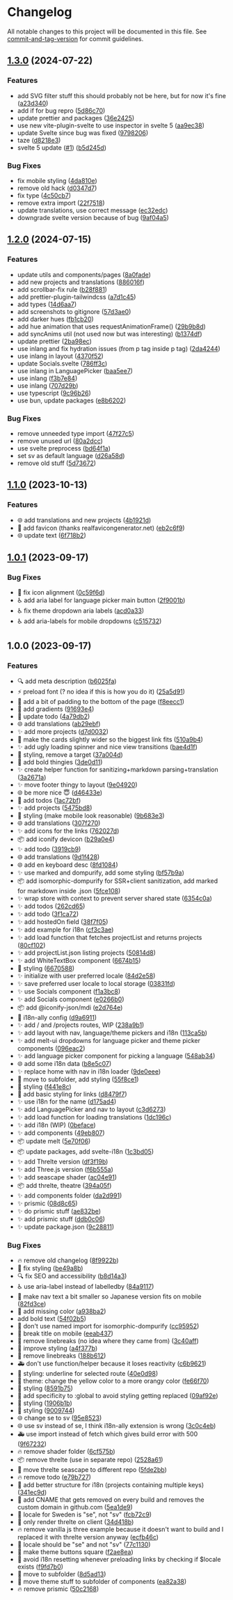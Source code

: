# Changelog

All notable changes to this project will be documented in this file. See [commit-and-tag-version](https://github.com/absolute-version/commit-and-tag-version) for commit guidelines.

## [1.3.0](https://github.com/henrikvilhelmberglund/henrikvilhelmberglund.github.io/compare/v1.1.0...v1.3.0) (2024-07-22)


### Features

* add SVG filter stuff           this should probably not be here, but for now it's fine ([a23d340](https://github.com/henrikvilhelmberglund/henrikvilhelmberglund.github.io/commit/a23d340ec801986c6d2acd27799472355bf227e2))
* add if for bug repro ([5d86c70](https://github.com/henrikvilhelmberglund/henrikvilhelmberglund.github.io/commit/5d86c70d117ee4d4407e6977e2e9ed9105d84a0f))
* update prettier and packages ([36e2425](https://github.com/henrikvilhelmberglund/henrikvilhelmberglund.github.io/commit/36e2425008265bf55c76a3c30aefb9b9abf23e12))
* use new vite-plugin-svelte to use inspector in svelte 5 ([aa9ec38](https://github.com/henrikvilhelmberglund/henrikvilhelmberglund.github.io/commit/aa9ec381c8167a3030fd8c7e11277f5fbf1fac86))
* update Svelte since bug was fixed ([9798206](https://github.com/henrikvilhelmberglund/henrikvilhelmberglund.github.io/commit/979820656b552a385e704708f6efe0411c8a14ec))
* taze ([d8218e3](https://github.com/henrikvilhelmberglund/henrikvilhelmberglund.github.io/commit/d8218e3b46e0db1b86d65b1b05ce96b743427c11))
* svelte 5 update ([#1](https://github.com/henrikvilhelmberglund/henrikvilhelmberglund.github.io/issues/1)) ([b5d245d](https://github.com/henrikvilhelmberglund/henrikvilhelmberglund.github.io/commit/b5d245dddd7075f548bd021c5d8baffcd63afabe))


### Bug Fixes

* fix mobile styling ([4da810e](https://github.com/henrikvilhelmberglund/henrikvilhelmberglund.github.io/commit/4da810ed0632f0e205746aabe4c4c5a38c027aec))
* remove old hack ([d0347d7](https://github.com/henrikvilhelmberglund/henrikvilhelmberglund.github.io/commit/d0347d7016e9490703752c44a7cf3fe56a525aa1))
* fix type ([4c50cb7](https://github.com/henrikvilhelmberglund/henrikvilhelmberglund.github.io/commit/4c50cb7b50cbed4487842926f67ac5442088981b))
* remove extra import ([22f7518](https://github.com/henrikvilhelmberglund/henrikvilhelmberglund.github.io/commit/22f751853e2991d30050f4877924046729093c88))
* update translations, use correct message ([ec32edc](https://github.com/henrikvilhelmberglund/henrikvilhelmberglund.github.io/commit/ec32edc15cc0cd7d3f8850bf9c98fddcc1e7017b))
* downgrade svelte version because of bug ([9af04a5](https://github.com/henrikvilhelmberglund/henrikvilhelmberglund.github.io/commit/9af04a575154e91f189bd11b56d474472f42a49e))

## [1.2.0](https://github.com/henrikvilhelmberglund/henrikvilhelmberglund.github.io/compare/v1.1.0...v1.2.0) (2024-07-15)


### Features

* update utils and components/pages ([8a0fade](https://github.com/henrikvilhelmberglund/henrikvilhelmberglund.github.io/commit/8a0fadec336fdc8bcba35a517ec0d25ab7eeb886))
* add new projects and translations ([886016f](https://github.com/henrikvilhelmberglund/henrikvilhelmberglund.github.io/commit/886016f499d197f25d893867b370ac2169e7a0ca))
* add scrollbar-fix rule ([b28f881](https://github.com/henrikvilhelmberglund/henrikvilhelmberglund.github.io/commit/b28f8815e154196b7d29bf272492dab56987ba38))
* add prettier-plugin-tailwindcss ([a7d1c45](https://github.com/henrikvilhelmberglund/henrikvilhelmberglund.github.io/commit/a7d1c45b5cd24a2b0ede24d0de1353533b2f703b))
* add types ([14d6aa7](https://github.com/henrikvilhelmberglund/henrikvilhelmberglund.github.io/commit/14d6aa7cd37fe2039f9342baef852321fadd4e04))
* add screenshots to gitignore ([57d3ae0](https://github.com/henrikvilhelmberglund/henrikvilhelmberglund.github.io/commit/57d3ae093238f89f352d7f6141f25ad11779d34d))
* add darker hues ([fb1cb20](https://github.com/henrikvilhelmberglund/henrikvilhelmberglund.github.io/commit/fb1cb20a6d7318332758c08a8f771b25991d3a5c))
* add hue animation that uses requestAnimationFrame() ([29b9b8d](https://github.com/henrikvilhelmberglund/henrikvilhelmberglund.github.io/commit/29b9b8dd6681486b0ca5d09de57ef690cdfd63b0))
* add syncAnims util (not used now but was interesting) ([b1374df](https://github.com/henrikvilhelmberglund/henrikvilhelmberglund.github.io/commit/b1374dfd721fa72535f7cf4c7b8cc99e7a2bad14))
* update prettier ([2ba98ec](https://github.com/henrikvilhelmberglund/henrikvilhelmberglund.github.io/commit/2ba98ec7cd057b7684b49cdb062ad24f8ea1bf50))
* use inlang and fix hydration issues (from p tag inside p tag) ([2da4244](https://github.com/henrikvilhelmberglund/henrikvilhelmberglund.github.io/commit/2da4244ea1ee1465ff766e10df9b397086fa6b15))
* use inlang in layout ([4370f52](https://github.com/henrikvilhelmberglund/henrikvilhelmberglund.github.io/commit/4370f524c51ba5dea405373e92a4d86416e4eca0))
* update Socials.svelte ([786ff3c](https://github.com/henrikvilhelmberglund/henrikvilhelmberglund.github.io/commit/786ff3caf2bb6b86d652135145da6065be75cb4b))
* use inlang in LanguagePicker ([baa5ee7](https://github.com/henrikvilhelmberglund/henrikvilhelmberglund.github.io/commit/baa5ee769b31a5762ff422f1c0eee8d4f6231cc2))
* use inlang ([f3b7e84](https://github.com/henrikvilhelmberglund/henrikvilhelmberglund.github.io/commit/f3b7e84b68a66aa7951a762db6136b3a1eeb4295))
* use inlang ([707d29b](https://github.com/henrikvilhelmberglund/henrikvilhelmberglund.github.io/commit/707d29be6f5770f306dcae0366dc7932c8dd3cc1))
* use typescript ([9c96b26](https://github.com/henrikvilhelmberglund/henrikvilhelmberglund.github.io/commit/9c96b2608ea1a84452fb80e2d7124a77cebf90a1))
* use bun, update packages ([e8b6202](https://github.com/henrikvilhelmberglund/henrikvilhelmberglund.github.io/commit/e8b6202fe6f2bac292e67b25524dd981946d8d03))


### Bug Fixes

* remove unneeded type import ([47f27c5](https://github.com/henrikvilhelmberglund/henrikvilhelmberglund.github.io/commit/47f27c58953f9e917e28d631fd0553394ef01dbc))
* remove unused url ([80a2dcc](https://github.com/henrikvilhelmberglund/henrikvilhelmberglund.github.io/commit/80a2dccffd2d320a880a902247a94302d3458981))
* use svelte preprocess ([bd64f1a](https://github.com/henrikvilhelmberglund/henrikvilhelmberglund.github.io/commit/bd64f1a92fdc826985d0cf3669fd66651d51d498))
* set sv as default language ([d26a58d](https://github.com/henrikvilhelmberglund/henrikvilhelmberglund.github.io/commit/d26a58deb070447132ce02aac390f5203d86aaf6))
* remove old stuff ([5d73672](https://github.com/henrikvilhelmberglund/henrikvilhelmberglund.github.io/commit/5d73672cd7b1ac08449101cda51bcfab0a6bb11b))

## [1.1.0](https://github.com/henrikvilhelmberglund/henrikvilhelmberglund.github.io/compare/v1.0.1...v1.1.0) (2023-10-13)


### Features

* :globe_with_meridians: add translations and new projects ([4b1921d](https://github.com/henrikvilhelmberglund/henrikvilhelmberglund.github.io/commit/4b1921dfddc3f644dc91ce10e2c4e88f6b797a3a))
* :bento: add favicon (thanks realfavicongenerator.net) ([eb2c6f9](https://github.com/henrikvilhelmberglund/henrikvilhelmberglund.github.io/commit/eb2c6f93140150aaba2741ccd6c65556fb52f95b))
* :globe_with_meridians: update text ([6f718b2](https://github.com/henrikvilhelmberglund/henrikvilhelmberglund.github.io/commit/6f718b21ec251766691e35e91454d470dc4d9287))

## [1.0.1](https://github.com/henrikvilhelmberglund/henrikvilhelmberglund.github.io/compare/v1.0.0...v1.0.1) (2023-09-17)


### Bug Fixes

* :lipstick: fix icon alignment ([0c59f6d](https://github.com/henrikvilhelmberglund/henrikvilhelmberglund.github.io/commit/0c59f6db1758df827cc761d588a7799b709d3e73))
* :wheelchair: add aria label for language picker main  button ([2f9001b](https://github.com/henrikvilhelmberglund/henrikvilhelmberglund.github.io/commit/2f9001ba931fc491be541b0ba4adab0f4fa7645e))
* :wheelchair: fix theme dropdown aria labels ([acd0a33](https://github.com/henrikvilhelmberglund/henrikvilhelmberglund.github.io/commit/acd0a33ca7e402894c7c43e45d9c8b97762bc55c))
* :wheelchair: add aria-labels for mobile dropdowns ([c515732](https://github.com/henrikvilhelmberglund/henrikvilhelmberglund.github.io/commit/c51573211bf1ddabf3bb59ef92060caba299a7c8))

## 1.0.0 (2023-09-17)


### Features

* :mag: add meta description ([b6025fa](https://github.com/henrikvilhelmberglund/henrikvilhelmberglund.github.io/commit/b6025fa50c5aeeca81617ed06a8f92301df5def9))
* :zap: preload font (? no idea if this is how you do it) ([25a5d91](https://github.com/henrikvilhelmberglund/henrikvilhelmberglund.github.io/commit/25a5d9145b54765c54d2392853c42f660f061b42))
* :lipstick: add a bit of padding to the bottom of the page ([f8eecc1](https://github.com/henrikvilhelmberglund/henrikvilhelmberglund.github.io/commit/f8eecc1a6a32ead483fcf2fc7214f808173f7216))
* :lipstick: add gradients ([91693e4](https://github.com/henrikvilhelmberglund/henrikvilhelmberglund.github.io/commit/91693e4a9bd34e3562cfc5c024dffa7c0ae24938))
* :memo: update todo ([4a79db2](https://github.com/henrikvilhelmberglund/henrikvilhelmberglund.github.io/commit/4a79db2079eb737441fbf8c973904998cee07fb5))
* :globe_with_meridians: add translations ([ab29ebf](https://github.com/henrikvilhelmberglund/henrikvilhelmberglund.github.io/commit/ab29ebf2782c99df5237fe00c79cb72bff7f5a9a))
* :sparkles: add more projects ([d7d0032](https://github.com/henrikvilhelmberglund/henrikvilhelmberglund.github.io/commit/d7d0032aa07fb5a931f22e77baa4c0781e9c9183))
* :lipstick: make the cards slightly wider so the biggest link fits ([510a9b4](https://github.com/henrikvilhelmberglund/henrikvilhelmberglund.github.io/commit/510a9b496fa95c76b75ba698bb5a57a0b3c3520d))
* :sparkles: add ugly loading spinner and nice view transitions ([bae4d1f](https://github.com/henrikvilhelmberglund/henrikvilhelmberglund.github.io/commit/bae4d1f866ee3749aa25fcad9ac6f1cd242fa79b))
* :lipstick: styling, remove a target ([37a004d](https://github.com/henrikvilhelmberglund/henrikvilhelmberglund.github.io/commit/37a004dfe7b5389e23ef53c72adb77fc5fcb1f10))
* :art: add bold thingies ([3de0d11](https://github.com/henrikvilhelmberglund/henrikvilhelmberglund.github.io/commit/3de0d1172118442cdf05666e42a2cdebbc0b962f))
* :sparkles: create helper function for sanitizing+markdown parsing+translation ([3a2671a](https://github.com/henrikvilhelmberglund/henrikvilhelmberglund.github.io/commit/3a2671ad96e7280507615187f43d475fca3a2303))
* :sparkles: move footer thingy to layout ([9e04920](https://github.com/henrikvilhelmberglund/henrikvilhelmberglund.github.io/commit/9e049208ca58f223965012222e935255e3a203ff))
* :globe_with_meridians: be more nice 😇 ([d46433e](https://github.com/henrikvilhelmberglund/henrikvilhelmberglund.github.io/commit/d46433e6ac2a290be85332084d127b1783ec496d))
* :memo: add todos ([1ac72bf](https://github.com/henrikvilhelmberglund/henrikvilhelmberglund.github.io/commit/1ac72bffaab959179bb87f817510a29950268fcf))
* :sparkles: add projects ([5475bd8](https://github.com/henrikvilhelmberglund/henrikvilhelmberglund.github.io/commit/5475bd86b43107abeac729edd7defc649647b030))
* :lipstick: styling (make mobile look reasonable) ([9b683e3](https://github.com/henrikvilhelmberglund/henrikvilhelmberglund.github.io/commit/9b683e391ceb7d7c4d51aed71bf52008a34fcc87))
* :globe_with_meridians: add translations ([307f270](https://github.com/henrikvilhelmberglund/henrikvilhelmberglund.github.io/commit/307f270a691184d991025bf146b60a2797d3de2c))
* :sparkles: add icons for the links ([762027d](https://github.com/henrikvilhelmberglund/henrikvilhelmberglund.github.io/commit/762027dc587418015d7a5447d6712b7b6d697ff2))
* :package: add iconify devicon ([b29a0e4](https://github.com/henrikvilhelmberglund/henrikvilhelmberglund.github.io/commit/b29a0e49113bff19fec9ee4f71d6d70490f93b9e))
* :sparkles: add todo ([3919cb9](https://github.com/henrikvilhelmberglund/henrikvilhelmberglund.github.io/commit/3919cb94f756b96552baa5d4ac5f0063d08449dc))
* :globe_with_meridians: add translations ([9d1f428](https://github.com/henrikvilhelmberglund/henrikvilhelmberglund.github.io/commit/9d1f428177fdb427118b9e3c727582d6d7b6c489))
* :globe_with_meridians: add en keyboard desc ([8fd1084](https://github.com/henrikvilhelmberglund/henrikvilhelmberglund.github.io/commit/8fd1084fdfc47744d1fe6bb985af6fc2ec4ec021))
* :sparkles: use marked and dompurify, add some styling ([bf57b9a](https://github.com/henrikvilhelmberglund/henrikvilhelmberglund.github.io/commit/bf57b9a703e455bacbe24073ffc71f0458a5400a))
* :package: add isomorphic-dompurify for SSR+client sanitization, add marked for markdown inside .json ([5fce108](https://github.com/henrikvilhelmberglund/henrikvilhelmberglund.github.io/commit/5fce108a4229efc6f869631420f1929b64963907))
* :sparkles: wrap store with context to prevent server shared state ([6354c0a](https://github.com/henrikvilhelmberglund/henrikvilhelmberglund.github.io/commit/6354c0afa5031b206581cbf49ae3a63051f7f634))
* :sparkles: add todos ([262cd65](https://github.com/henrikvilhelmberglund/henrikvilhelmberglund.github.io/commit/262cd65debe376a4ecf356dcb4ae61e4163d3fbc))
* :sparkles: add todo ([3f1ca72](https://github.com/henrikvilhelmberglund/henrikvilhelmberglund.github.io/commit/3f1ca72efed4aa9c984ff27a0169febc04a78d92))
* :sparkles: add hostedOn field ([38f7f05](https://github.com/henrikvilhelmberglund/henrikvilhelmberglund.github.io/commit/38f7f059f66ace56ea986ab3a7eda311915224c0))
* :sparkles: add example for i18n ([cf3c3ae](https://github.com/henrikvilhelmberglund/henrikvilhelmberglund.github.io/commit/cf3c3ae0b680683199fe28c3fa1093f460257b6f))
* :sparkles: add load function that fetches projectList and returns projects ([80cf102](https://github.com/henrikvilhelmberglund/henrikvilhelmberglund.github.io/commit/80cf10207d729d362ff156774567e7a845e48685))
* :sparkles: add projectList.json listing projects ([50814d8](https://github.com/henrikvilhelmberglund/henrikvilhelmberglund.github.io/commit/50814d8992b3d22c73744abbd0cf134d7723aa14))
* :sparkles: add WhiteTextBox component ([6674b15](https://github.com/henrikvilhelmberglund/henrikvilhelmberglund.github.io/commit/6674b15506c9abea1fc863ab64a51538359ab497))
* :lipstick: styling ([6670588](https://github.com/henrikvilhelmberglund/henrikvilhelmberglund.github.io/commit/6670588bb13f635db74d0567bff4224adc7567bb))
* :sparkles: initialize with user preferred locale ([84d2e58](https://github.com/henrikvilhelmberglund/henrikvilhelmberglund.github.io/commit/84d2e5848e2ed30371c40ebb06db79df5b55fe0e))
* :sparkles: save preferred user locale to local storage ([03831fd](https://github.com/henrikvilhelmberglund/henrikvilhelmberglund.github.io/commit/03831fd4e4840d66bd689112248edb238fb354f4))
* :sparkles: use Socials component ([f1a3bc8](https://github.com/henrikvilhelmberglund/henrikvilhelmberglund.github.io/commit/f1a3bc819555711bdbaac0c66d8641a5bb11f903))
* :sparkles: add Socials component ([e0266b0](https://github.com/henrikvilhelmberglund/henrikvilhelmberglund.github.io/commit/e0266b0f4e9fd40fb09da1825de7be738e39dd07))
* :package: add @iconify-json/mdi ([e2d764e](https://github.com/henrikvilhelmberglund/henrikvilhelmberglund.github.io/commit/e2d764e89a2656da18d267b73b74b8d3ac91ee28))
* :wrench: i18n-ally config ([d9a6911](https://github.com/henrikvilhelmberglund/henrikvilhelmberglund.github.io/commit/d9a6911fecab7b8b91ddfff54ae459c177b48f78))
* :sparkles: add / and /projects routes, WIP ([238a9b1](https://github.com/henrikvilhelmberglund/henrikvilhelmberglund.github.io/commit/238a9b1c2bffc21d5ba73ef55f260ea09b1c26cd))
* :sparkles: add layout with nav, language/theme pickers and i18n ([113ca5b](https://github.com/henrikvilhelmberglund/henrikvilhelmberglund.github.io/commit/113ca5bf9576f67be37f0d79f3bd47132ab463cd))
* :sparkles: add melt-ui dropdowns for language picker and theme picker components ([096eac2](https://github.com/henrikvilhelmberglund/henrikvilhelmberglund.github.io/commit/096eac2d1f4bb90735b52a5a12c17de8177767cc))
* :sparkles: add language picker component for picking a language ([548ab34](https://github.com/henrikvilhelmberglund/henrikvilhelmberglund.github.io/commit/548ab348ef1873b9812e77ab340ba122162746fe))
* :globe_with_meridians: add some i18n data ([b8e5c07](https://github.com/henrikvilhelmberglund/henrikvilhelmberglund.github.io/commit/b8e5c07a0a06e38af624689ab4b81b7fd09dee36))
* :sparkles: replace home with nav in i18n loader ([9de0eee](https://github.com/henrikvilhelmberglund/henrikvilhelmberglund.github.io/commit/9de0eee796512daeff8e3b42617bb133534ae170))
* :art: move to subfolder, add styling ([55f8ce1](https://github.com/henrikvilhelmberglund/henrikvilhelmberglund.github.io/commit/55f8ce16cf59568709da0d9dce7a3ffee8c38fbb))
* :lipstick: styling ([f441e8c](https://github.com/henrikvilhelmberglund/henrikvilhelmberglund.github.io/commit/f441e8c7b15de11610705e05b32006ad07fbd127))
* :lipstick: add basic styling for links ([d8479f7](https://github.com/henrikvilhelmberglund/henrikvilhelmberglund.github.io/commit/d8479f7df8535ab1763b3c09663bd90071075aa6))
* :sparkles: use i18n for the name ([d175ad4](https://github.com/henrikvilhelmberglund/henrikvilhelmberglund.github.io/commit/d175ad467fc42c6834ae8d7db9afab35195b532c))
* :sparkles: add LanguagePicker and nav to layout ([c3d6273](https://github.com/henrikvilhelmberglund/henrikvilhelmberglund.github.io/commit/c3d62732867e489cec85598855cba8ce8b6a2164))
* :sparkles: add load function for loading translations ([1dc196c](https://github.com/henrikvilhelmberglund/henrikvilhelmberglund.github.io/commit/1dc196c6cf1f5e67201592d807a14c3f8dc97df5))
* :sparkles: add i18n (WIP) ([0beface](https://github.com/henrikvilhelmberglund/henrikvilhelmberglund.github.io/commit/0beface7c157970e9004aca32630909c4a54a11e))
* :sparkles: add components ([49eb807](https://github.com/henrikvilhelmberglund/henrikvilhelmberglund.github.io/commit/49eb8073fe9a16b3ea97f687dcff7a3c03814f52))
* :package: update melt ([5e70f06](https://github.com/henrikvilhelmberglund/henrikvilhelmberglund.github.io/commit/5e70f06fce0b202fed7267febeedd6e32fe583c9))
* :package: update packages, add svelte-i18n ([1c3bd05](https://github.com/henrikvilhelmberglund/henrikvilhelmberglund.github.io/commit/1c3bd05e2470e1fe305bae0d16d0c21535569905))
* :sparkles: add Threlte version ([df3f19b](https://github.com/henrikvilhelmberglund/henrikvilhelmberglund.github.io/commit/df3f19b027393ee805845ec35e1f77784ef41733))
* :sparkles: add Three.js version ([f6b555a](https://github.com/henrikvilhelmberglund/henrikvilhelmberglund.github.io/commit/f6b555a6a9daf936a1b61c5326496d9141ab5ff2))
* :sparkles: add seascape shader ([ac04e91](https://github.com/henrikvilhelmberglund/henrikvilhelmberglund.github.io/commit/ac04e915fc02c17e7d6777cd5569e09e20fa0b1b))
* :package: add threlte, theatre ([394a05f](https://github.com/henrikvilhelmberglund/henrikvilhelmberglund.github.io/commit/394a05fa36ed3ae6f06084bd0724cd5d0bc7bd72))
* :sparkles: add components folder ([da2d991](https://github.com/henrikvilhelmberglund/henrikvilhelmberglund.github.io/commit/da2d99164c51c560fc97cbd9784b1a0e91c1263b))
* :sparkles: prismic ([08d8c65](https://github.com/henrikvilhelmberglund/henrikvilhelmberglund.github.io/commit/08d8c65d3a8a2d9860068105b79f2a2986984995))
* :sparkles: do prismic stuff ([ae832be](https://github.com/henrikvilhelmberglund/henrikvilhelmberglund.github.io/commit/ae832be7ae7d1d59a68716462ee6c924c52dc12c))
* :sparkles: add prismic stuff ([ddb0c06](https://github.com/henrikvilhelmberglund/henrikvilhelmberglund.github.io/commit/ddb0c069ba80047825a43151c0e76aee92c4a2d0))
* :sparkles: update package.json ([9c28811](https://github.com/henrikvilhelmberglund/henrikvilhelmberglund.github.io/commit/9c288116d4306aa9cc94fbc8dc97dc50a7a6c5c9))


### Bug Fixes

* :fire: remove old changelog ([8f9922b](https://github.com/henrikvilhelmberglund/henrikvilhelmberglund.github.io/commit/8f9922be83190b7686a5d12b3e9d6e8907b96463))
* :lipstick: fix styling ([be49a8b](https://github.com/henrikvilhelmberglund/henrikvilhelmberglund.github.io/commit/be49a8b46c902514954953d693f245fc19dda033))
* :mag: fix SEO and accessibility ([b8d14a3](https://github.com/henrikvilhelmberglund/henrikvilhelmberglund.github.io/commit/b8d14a355f74ebb02ec226fd2dbbb4b178918ff4))
* :wheelchair: use aria-label instead of labelledby ([84a9117](https://github.com/henrikvilhelmberglund/henrikvilhelmberglund.github.io/commit/84a91171087e65f2dd5382335b4c9340ad74d7c9))
* :lipstick: make nav text a bit smaller so Japanese version fits on mobile ([82fd3ce](https://github.com/henrikvilhelmberglund/henrikvilhelmberglund.github.io/commit/82fd3ce3a91eb048b6f47c80a820250dd1f148a5))
* :bug: add missing color ([a938ba2](https://github.com/henrikvilhelmberglund/henrikvilhelmberglund.github.io/commit/a938ba2b2a12a62758074e14f69566d07e1dc5b5))
* add bold text ([54f02b5](https://github.com/henrikvilhelmberglund/henrikvilhelmberglund.github.io/commit/54f02b53aa19e71353138b4e26ca3beb6045c36e))
* :bug: don't use named import for isomorphic-dompurify ([cc95952](https://github.com/henrikvilhelmberglund/henrikvilhelmberglund.github.io/commit/cc9595290591885843a5d538de7ce575584c35db))
* :lipstick: break title on mobile ([eeab437](https://github.com/henrikvilhelmberglund/henrikvilhelmberglund.github.io/commit/eeab43766a2c7aeab4d181c624de745b657dec43))
* :art: remove linebreaks (no idea where they came from) ([3c40aff](https://github.com/henrikvilhelmberglund/henrikvilhelmberglund.github.io/commit/3c40aff3f7b3f4f34e21908f3b46c00565fd774b))
* :lipstick: improve styling ([a4f377b](https://github.com/henrikvilhelmberglund/henrikvilhelmberglund.github.io/commit/a4f377b6cffc383ae17c203381c2a703a5aedac5))
* :bug: remove linebreaks ([188b612](https://github.com/henrikvilhelmberglund/henrikvilhelmberglund.github.io/commit/188b6124ced146a1e158618f7b04f56d065f6459))
* :ambulance: don't use function/helper because it loses reactivity ([c6b9621](https://github.com/henrikvilhelmberglund/henrikvilhelmberglund.github.io/commit/c6b962125ed9ae7b0eef8fa5c81a02fb082c8f2e))
* :lipstick: styling: underline for selected route ([40e0d98](https://github.com/henrikvilhelmberglund/henrikvilhelmberglund.github.io/commit/40e0d98c87a65e130ddd6fa37f2d3bf60f5f54eb))
* :lipstick: theme: change the yellow color to a more orangy color ([fe66f70](https://github.com/henrikvilhelmberglund/henrikvilhelmberglund.github.io/commit/fe66f701ccfd32e89f387b10111773892f190b22))
* :lipstick: styling ([8591b75](https://github.com/henrikvilhelmberglund/henrikvilhelmberglund.github.io/commit/8591b75eed6582498a485748a4dbe744507fbbc2))
* :lipstick: add specificity to :global to avoid <a> styling getting replaced ([09af92e](https://github.com/henrikvilhelmberglund/henrikvilhelmberglund.github.io/commit/09af92e02df78ab81b04be93913979159aa247bf))
* :lipstick: styling ([1906b1b](https://github.com/henrikvilhelmberglund/henrikvilhelmberglund.github.io/commit/1906b1bb4d3f8fb80c8138939a37818ca90fcb96))
* :lipstick: styling ([9009744](https://github.com/henrikvilhelmberglund/henrikvilhelmberglund.github.io/commit/900974456c5adb1694675e795a0a96e882bee73a))
* :globe_with_meridians: change se to sv ([95e8523](https://github.com/henrikvilhelmberglund/henrikvilhelmberglund.github.io/commit/95e852306a0d9b1a9766b7ad3252c30dd6b860ae))
* :globe_with_meridians: use sv instead of se, I think i18n-ally extension is wrong ([3c0c4eb](https://github.com/henrikvilhelmberglund/henrikvilhelmberglund.github.io/commit/3c0c4eb6eb991f89bb7895cb07d668589ab9c202))
* :ambulance: use import instead of fetch which gives build error with 500 ([9f67232](https://github.com/henrikvilhelmberglund/henrikvilhelmberglund.github.io/commit/9f672324067ca122712f6a3c35916ade563f96b1))
* :fire: remove shader folder ([6cf575b](https://github.com/henrikvilhelmberglund/henrikvilhelmberglund.github.io/commit/6cf575befe711a94d16bfbf4678f24a20040fd58))
* :package: remove threlte (use in separate repo) ([2528a61](https://github.com/henrikvilhelmberglund/henrikvilhelmberglund.github.io/commit/2528a61a3850ddd4a78c56c3abdbbe9854ab5f71))
* :truck: move threlte seascape to different repo ([5fde2bb](https://github.com/henrikvilhelmberglund/henrikvilhelmberglund.github.io/commit/5fde2bbef662c9b3b3d4eb1934416d428dedd8c0))
* :fire: remove todo ([e79b727](https://github.com/henrikvilhelmberglund/henrikvilhelmberglund.github.io/commit/e79b727a1cb603d85717449828d242dbbb56b7cf))
* :art: add better structure for i18n (projects containing multiple keys) ([341ec9d](https://github.com/henrikvilhelmberglund/henrikvilhelmberglund.github.io/commit/341ec9d3cf62bbc73ebcdd783666008f5bb5ae72))
* :green_heart: add CNAME that gets removed on every build and removes the custom domain in github.com ([5ea1de9](https://github.com/henrikvilhelmberglund/henrikvilhelmberglund.github.io/commit/5ea1de963fbf5cd79073a7ede1c1e8ed59d4b3f3))
* :bug: locale for Sweden is "se", not "sv" ([fcb72c9](https://github.com/henrikvilhelmberglund/henrikvilhelmberglund.github.io/commit/fcb72c9e4f99d920c709eec0d4824d6e27f43ebc))
* :bug: only render threlte on client ([34d418b](https://github.com/henrikvilhelmberglund/henrikvilhelmberglund.github.io/commit/34d418bf6353eb6ffc458fe13f12b0d8386fdca1))
* :fire: remove vanilla js three example because it doesn't want to build and I replaced it with threlte version anyway ([ecfb46c](https://github.com/henrikvilhelmberglund/henrikvilhelmberglund.github.io/commit/ecfb46c135514703561d9643125784be39c610da))
* :bug: locale should be "se" and not "sv" ([77c1130](https://github.com/henrikvilhelmberglund/henrikvilhelmberglund.github.io/commit/77c11300c678de71f579ce269303fe7953025eca))
* :lipstick: make theme buttons square ([f2ae8ea](https://github.com/henrikvilhelmberglund/henrikvilhelmberglund.github.io/commit/f2ae8ea8454dc0bdb447764bbe87d60b95e2b2f6))
* :bug: avoid i18n resetting whenever preloading links by checking if $locale exists ([f9fd7b0](https://github.com/henrikvilhelmberglund/henrikvilhelmberglund.github.io/commit/f9fd7b0ddbfc1a20e7c1b57df2188c513ef071d6))
* :art: move to subfolder ([8d5ad13](https://github.com/henrikvilhelmberglund/henrikvilhelmberglund.github.io/commit/8d5ad138eddad9af277025571e863558e88afba8))
* :art: move theme stuff to subfolder of components ([ea82a38](https://github.com/henrikvilhelmberglund/henrikvilhelmberglund.github.io/commit/ea82a38a1290a45375bc9dde20dfac2012cf4400))
* :fire: remove prismic ([50c2168](https://github.com/henrikvilhelmberglund/henrikvilhelmberglund.github.io/commit/50c216897840108566c64bc10b10709aa57a418f))
